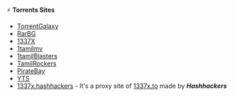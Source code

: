 ⚡️ **Torrents Sites**

- [TorrentGalaxy](https://torrentgalaxy.to/) 
- [RarBG](https://rarbg.to/) 
- [1337X](https://1337x.to/)
- [1tamilmv](https://www.1tamilmv.tf)
- [1tamilBlasters](https://1tamilblasters.mov/)
- [TamilRockers](http://www.TamilRockerrs.top)
- [PirateBay](https://www.pirateproxy-bay.com/)
- [YTS](https://yts.mx)
- [1337x.hashhackers](https://1337x.hashhackers.com) - It's a proxy site of [1337x.to](https://1337x.to/) made by <b><i>Hashhackers</i></b>
